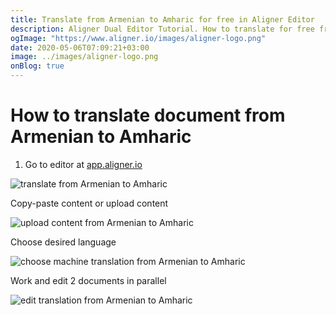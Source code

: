 ```yaml
---
title: Translate from Armenian to Amharic for free in Aligner Editor
description: Aligner Dual Editor Tutorial. How to translate for free from Armenian to Amharic. Aligner is multilingual document management platform. 
ogImage: "https://www.aligner.io/images/aligner-logo.png"
date: 2020-05-06T07:09:21+03:00
image: ../images/aligner-logo.png
onBlog: true
---
```


# How to translate document from Armenian to Amharic

1. Go to editor at [app.aligner.io](https://app.aligner.io "Aligner App web page")

![translate from Armenian to Amharic](../aligner-blank-editor.png "translate from Armenian to Amharic")

Copy-paste content or upload content

![upload content from Armenian to Amharic](../aligner-uploaded-document.png "upload content from Armenian to Amharic")

Choose desired language

![choose machine translation from Armenian to Amharic](../aligner-language-dropdown.png "choose machine translation from Armenian to Amharic")

Work and edit 2 documents in parallel

![edit translation from Armenian to Amharic](../aligner-double-sitded-editor.png "edit translation from Armenian to Amharic")

